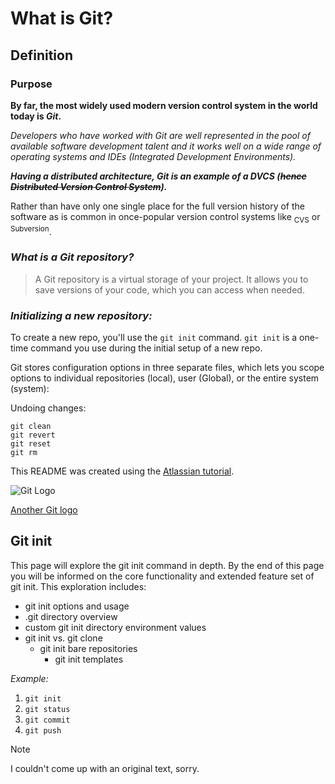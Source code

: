 # What is Git?
## Definition
### Purpose

**By far, the most widely used modern version control system in the world today is _Git_.**

*Developers who have worked with Git are well represented in the pool of available software development talent and it works well on a wide range of operating systems and IDEs (Integrated Development Environments).*

***Having a distributed architecture, Git is an example of a DVCS (~~hence Distributed Version Control System~~).*** 

Rather than have only one single place for the full version history of the software as is common in once-popular version control systems like <sub>CVS</sub> or <sup>Subversion</sup>.


### *What is a Git repository?*

> A Git repository is a virtual storage of your project. It allows you to save versions of your code, which you can access when needed. 

### *Initializing a new repository:*

To create a new repo, you'll use the `git init` command. `git init` is a one-time command you use during the initial setup of a new repo. 

Git stores configuration options in three separate files, which lets you scope options to individual repositories (local), user (Global), or the entire system (system):

Undoing changes:

```
git clean
git revert
git reset
git rm
```

This README was created using the [Atlassian tutorial](https://www.atlassian.com/git/tutorials/what-is-git).

![Git Logo](https://static.vecteezy.com/system/resources/previews/016/833/872/original/github-logo-git-hub-icon-on-white-background-free-vector.jpg)

[Another Git logo](./Git-logo.svg.png)

## Git init

This page will explore the git init command in depth. By the end of this page you will be informed on the core functionality and extended feature set of git init. This exploration includes:

- git init options and usage
- .git directory overview
- custom git init directory environment values
- git init vs. git clone
  - git init bare repositories
    - git init templates

*Example:*

1. `git init`
2. `git status`
3. `git commit`
4. `git push`


> [!NOTE]
> I couldn't come up with an original text, sorry.